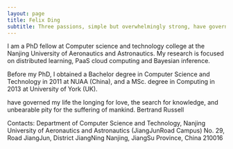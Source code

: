 ```yaml
---
layout: page
title: Felix Ding
subtitle: Three passions, simple but overwhelmingly strong, have governed my life - the longing for *love*, the search for knowledge, and unbearable pity for the suffering of mankind.  Bertrand Russell
---
```


I am a PhD fellow at Computer science and technology college at the Nanjing University of Aeronautics and Astronautics. My research is focused on distributed learning, PaaS cloud computing and Bayesian inference.

Before my PhD, I obtained a Bachelor degree in Computer Science and Technology in 2011 at NUAA (China), and a MSc. degree in Computing in 2013 at University of York (UK).

have governed my life the longing for love, the search for knowledge, and unbearable pity for the suffering of mankind. Bertrand Russell

Contacts:
Department of Computer Science and Technology, Nanjing University of Aeronautics and Astronautics (JiangJunRoad Campus)
No. 29, Road JiangJun, District JiangNing
Nanjing, JiangSu Province, China 210016
